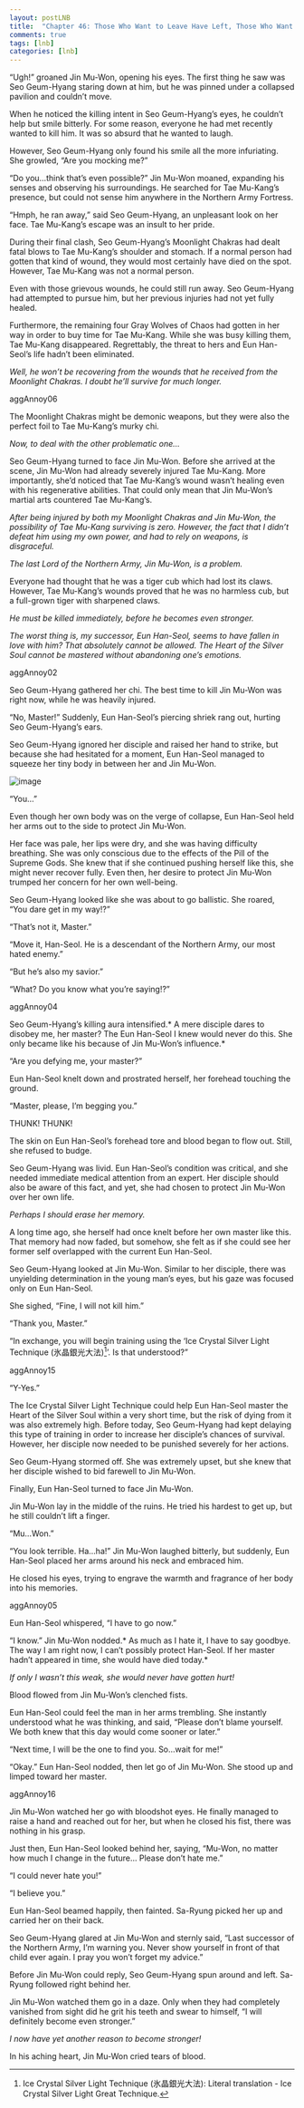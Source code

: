 ```yaml
---
layout: postLNB
title:  "Chapter 46: Those Who Want to Leave Have Left, Those Who Want to Stay Are Staying (5)"
comments: true
tags: [lnb]
categories: [lnb]
---
```


“Ugh!” groaned Jin Mu-Won, opening his eyes. The first thing he saw was Seo Geum-Hyang staring down at him, but he was pinned under a collapsed pavilion and couldn’t move.

When he noticed the killing intent in Seo Geum-Hyang’s eyes, he couldn’t help but smile bitterly. For some reason, everyone he had met recently wanted to kill him. It was so absurd that he wanted to laugh.

However, Seo Geum-Hyang only found his smile all the more infuriating. She growled, “Are you mocking me?”

“Do you…think that’s even possible?” Jin Mu-Won moaned, expanding his senses and observing his surroundings. He searched for Tae Mu-Kang’s presence, but could not sense him anywhere in the Northern Army Fortress.

“Hmph, he ran away,” said Seo Geum-Hyang, an unpleasant look on her face. Tae Mu-Kang’s escape was an insult to her pride.

During their final clash, Seo Geum-Hyang’s Moonlight Chakras had dealt fatal blows to Tae Mu-Kang’s shoulder and stomach. If a normal person had gotten that kind of wound, they would most certainly have died on the spot. However, Tae Mu-Kang was not a normal person.

Even with those grievous wounds, he could still run away. Seo Geum-Hyang had attempted to pursue him, but her previous injuries had not yet fully healed.

Furthermore, the remaining four Gray Wolves of Chaos had gotten in her way in order to buy time for Tae Mu-Kang. While she was busy killing them, Tae Mu-Kang disappeared. Regrettably, the threat to hers and Eun Han-Seol’s life hadn’t been eliminated.

*Well, he won’t be recovering from the wounds that he received from the Moonlight Chakras. I doubt he’ll survive for much longer.*

aggAnnoy06

The Moonlight Chakras might be demonic weapons, but they were also the perfect foil to Tae Mu-Kang’s murky chi.

*Now, to deal with the other problematic one…*

Seo Geum-Hyang turned to face Jin Mu-Won. Before she arrived at the scene, Jin Mu-Won had already severely injured Tae Mu-Kang. More importantly, she’d noticed that Tae Mu-Kang’s wound wasn’t healing even with his regenerative abilities. That could only mean that Jin Mu-Won’s martial arts countered Tae Mu-Kang’s.

*After being injured by both my Moonlight Chakras and Jin Mu-Won, the possibility of Tae Mu-Kang surviving is zero. However, the fact that I didn’t defeat him using my own power, and had to rely on weapons, is disgraceful.*

*The last Lord of the Northern Army, Jin Mu-Won, is a problem.*

Everyone had thought that he was a tiger cub which had lost its claws. However, Tae Mu-Kang’s wounds proved that he was no harmless cub, but a full-grown tiger with sharpened claws.

*He must be killed immediately, before he becomes even stronger.*

*The worst thing is, my successor, Eun Han-Seol, seems to have fallen in love with him? That absolutely cannot be allowed. The Heart of the Silver Soul cannot be mastered without abandoning one’s emotions.*

aggAnnoy02

Seo Geum-Hyang gathered her chi. The best time to kill Jin Mu-Won was right now, while he was heavily injured.

“No, Master!” Suddenly, Eun Han-Seol’s piercing shriek rang out, hurting Seo Geum-Hyang’s ears.

Seo Geum-Hyang ignored her disciple and raised her hand to strike, but because she had hesitated for a moment, Eun Han-Seol managed to squeeze her tiny body in between her and Jin Mu-Won.

![image](/Images/046-insert.jpg)

“You…”

Even though her own body was on the verge of collapse, Eun Han-Seol held her arms out to the side to protect Jin Mu-Won.

Her face was pale, her lips were dry, and she was having difficulty breathing. She was only conscious due to the effects of the Pill of the Supreme Gods. She knew that if she continued pushing herself like this, she might never recover fully. Even then, her desire to protect Jin Mu-Won trumped her concern for her own well-being.

Seo Geum-Hyang looked like she was about to go ballistic. She roared, “You dare get in my way!?”

“That’s not it, Master.”

“Move it, Han-Seol. He is a descendant of the Northern Army, our most hated enemy.”

“But he’s also my savior.”

“What? Do you know what you’re saying!?”

aggAnnoy04

Seo Geum-Hyang’s killing aura intensified.* A mere disciple dares to disobey me, her master? The Eun Han-Seol I knew would never do this. She only became like his because of Jin Mu-Won’s influence.*

“Are you defying me, your master?”

Eun Han-Seol knelt down and prostrated herself, her forehead touching the ground.

“Master, please, I’m begging you.”

THUNK! THUNK!

The skin on Eun Han-Seol’s forehead tore and blood began to flow out. Still, she refused to budge.

Seo Geum-Hyang was livid. Eun Han-Seol’s condition was critical, and she needed immediate medical attention from an expert. Her disciple should also be aware of this fact, and yet, she had chosen to protect Jin Mu-Won over her own life.

*Perhaps I should erase her memory.*

A long time ago, she herself had once knelt before her own master like this. That memory had now faded, but somehow, she felt as if she could see her former self overlapped with the current Eun Han-Seol.

Seo Geum-Hyang looked at Jin Mu-Won. Similar to her disciple, there was unyielding determination in the young man’s eyes, but his gaze was focused only on Eun Han-Seol.

She sighed, “Fine, I will not kill him.”

“Thank you, Master.”

“In exchange, you will begin training using the ‘Ice Crystal Silver Light Technique (氷晶銀光大法)[^1]’. Is that understood?”

aggAnnoy15

“Y-Yes.”

The Ice Crystal Silver Light Technique could help Eun Han-Seol master the Heart of the Silver Soul within a very short time, but the risk of dying from it was also extremely high. Before today, Seo Geum-Hyang had kept delaying this type of training in order to increase her disciple’s chances of survival. However, her disciple now needed to be punished severely for her actions.

Seo Geum-Hyang stormed off. She was extremely upset, but she knew that her disciple wished to bid farewell to Jin Mu-Won.

Finally, Eun Han-Seol turned to face Jin Mu-Won.

Jin Mu-Won lay in the middle of the ruins. He tried his hardest to get up, but he still couldn’t lift a finger.

“Mu…Won.”

“You look terrible. Ha…ha!” Jin Mu-Won laughed bitterly, but suddenly, Eun Han-Seol placed her arms around his neck and embraced him.

He closed his eyes, trying to engrave the warmth and fragrance of her body into his memories.

aggAnnoy05

Eun Han-Seol whispered, “I have to go now.”

“I know.” Jin Mu-Won nodded.* As much as I hate it, I have to say goodbye. The way I am right now, I can’t possibly protect Han-Seol. If her master hadn’t appeared in time, she would have died today.*

*If only I wasn’t this weak, she would never have gotten hurt!*

Blood flowed from Jin Mu-Won’s clenched fists.

Eun Han-Seol could feel the man in her arms trembling. She instantly understood what he was thinking, and said, “Please don’t blame yourself. We both knew that this day would come sooner or later.”

“Next time, I will be the one to find you. So…wait for me!”

“Okay.” Eun Han-Seol nodded, then let go of Jin Mu-Won. She stood up and limped toward her master.

aggAnnoy16

Jin Mu-Won watched her go with bloodshot eyes. He finally managed to raise a hand and reached out for her, but when he closed his fist, there was nothing in his grasp.

Just then, Eun Han-Seol looked behind her, saying, “Mu-Won, no matter how much I change in the future… Please don’t hate me.”

“I could never hate you!”

“I believe you.”

Eun Han-Seol beamed happily, then fainted. Sa-Ryung picked her up and carried her on their back.

Seo Geum-Hyang glared at Jin Mu-Won and sternly said, “Last successor of the Northern Army, I’m warning you. Never show yourself in front of that child ever again. I pray you won’t forget my advice.”

Before Jin Mu-Won could reply, Seo Geum-Hyang spun around and left. Sa-Ryung followed right behind her.

Jin Mu-Won watched them go in a daze. Only when they had completely vanished from sight did he grit his teeth and swear to himself, “I will definitely become even stronger.”

*I now have yet another reason to become stronger!*

In his aching heart, Jin Mu-Won cried tears of blood.

[^1]: Ice Crystal Silver Light Technique (氷晶銀光大法): Literal translation - Ice Crystal Silver Light Great Technique.

